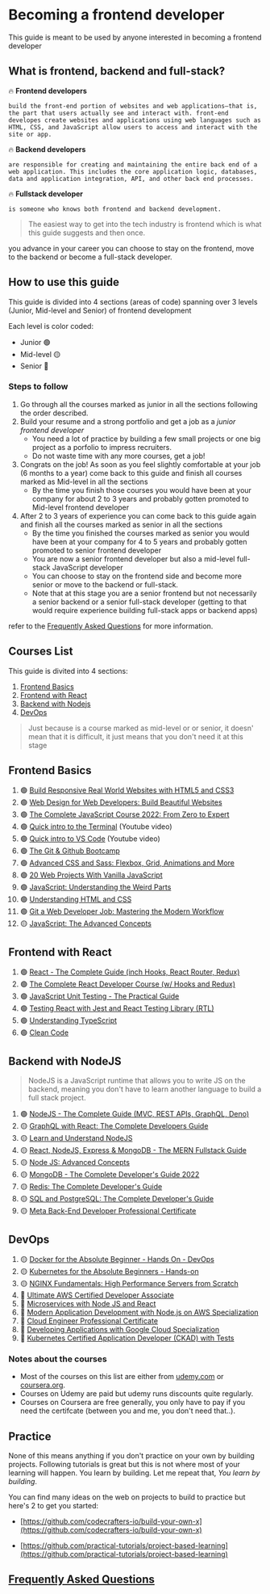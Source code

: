 # Becoming a frontend developer

This guide is meant to be used by anyone interested in becoming a frontend developer

## What is frontend, backend and full-stack?
🔥 **Frontend developers** 
    
    build the front-end portion of websites and web applications—that is, the part that users actually see and interact with. front-end developes create websites and applications using web languages such as HTML, CSS, and JavaScript allow users to access and interact with the site or app.

🔥 **Backend developers** 
    
    are responsible for creating and maintaining the entire back end of a web application. This includes the core application logic, databases, data and application integration, API, and other back end processes.

🔥 **Fullstack developer** 
    
    is someone who knows both frontend and backend development.

> The easiest way to get into the tech industry is frontend which is what this guide suggests and then once.

you advance in your career you can choose to stay on the frontend, move to the backend or become a full-stack developer.

## How to use this guide

This guide is divided into 4 sections (areas of code) spanning over 3 levels (Junior, Mid-level and Senior) of frontend development

Each level is color coded:
- Junior 🟢
- Mid-level 🟡
- Senior 🔴 

### Steps to follow 
1) Go through all the courses marked as junior in all the sections following the order described.
2) Build your resume and a strong portfolio and get a job as a *junior frontend developer*
   - You need a lot of practice by building a few small projects or one big project as a porfolio to impress recruiters.
   - Do not waste time with any more courses, get a job!
3) Congrats on the job! As soon as you feel slightly comfortable at your job (6 months to a year) come back to this guide and finish all courses marked as Mid-level in all the sections
   - By the time you finish those courses you would have been at your company for about 2 to 3 years and probably gotten promoted to Mid-level frontend developer
4) After 2 to 3 years of experience you can come back to this guide again and finish all the courses marked as senior in all the sections
   -  By the time you finished the courses marked as senior you would have been at your company for 4 to 5 years and probably gotten promoted to senior frontend developer
   -  You are now a senior frontend developer but also a mid-level full-stack JavaScript developer 
   -  You can choose to stay on the frontend side and become more senior or move to the backend or full-stack.
   -  Note that at this stage you are a senior frontend but not necessarily a senior backend or a senior full-stack developer (getting to that would require experience building full-stack apps or backend apps)

refer to the [Frequently Asked Questions](/FAQ.md) for more information.

## Courses List

This guide is divited into 4 sections:

1. [Frontend Basics](#frontend-basics) 
2. [Frontend with React](#frontend-with-react)
3. [Backend with Nodejs](#backend-with-nodejs)
4. [DevOps](#devops)

> Just because is a course marked as mid-level or or senior, it doesn' mean that it is difficult, it just means that you don't need it at this stage

## Frontend Basics

1. 🟢 [Build Responsive Real World Websites with HTML5 and CSS3](https://www.udemy.com/course/design-and-develop-a-killer-website-with-html5-and-css3)
2. 🟢 [Web Design for Web Developers: Build Beautiful Websites](https://www.udemy.com/course/web-design-secrets/)
3. 🟢 [The Complete JavaScript Course 2022: From Zero to Expert](https://www.udemy.com/course/the-complete-javascript-course/)
4. 🟢 [Quick intro to the Terminal](https://www.youtube.com/watch?v=oxuRxtrO2Ag) (Youtube video)
5. 🟢 [Quick intro to VS Code](https://www.youtube.com/watch?v=WPqXP_kLzpo) (Youtube video)
6. 🟢 [The Git & Github Bootcamp](https://www.udemy.com/course/git-and-github-bootcamp/)
7. 🟢 [Advanced CSS and Sass: Flexbox, Grid, Animations and More](https://www.udemy.com/course/advanced-css-and-sass/)
8. 🟢 [20 Web Projects With Vanilla JavaScript](https://www.udemy.com/course/web-projects-with-vanilla-javascript/)
9. 🟢 [JavaScript: Understanding the Weird Parts](https://www.udemy.com/course/understand-javascript/)
10. 🟢 [Understanding HTML and CSS](https://www.udemy.com/course/understanding-html-and-css/)
11. 🟢 [Git a Web Developer Job: Mastering the Modern Workflow](https://www.udemy.com/course/git-a-web-developer-job-mastering-the-modern-workflow/)
12. 🟡 [JavaScript: The Advanced Concepts](https://www.udemy.com/course/advanced-javascript-concepts/)

## Frontend with React

1. 🟢 [React - The Complete Guide (inch Hooks, React Router, Redux)](https://www.udemy.com/course/react-the-complete-guide-incl-redux/)
2. 🟢 [The Complete React Developer Course (w/ Hooks and Redux)](https://www.udemy.com/course/react-2nd-edition/)
3. 🟢 [JavaScript Unit Testing - The Practical Guide](https://www.udemy.com/course/javascript-unit-testing-the-practical-guide/)
4. 🟢 [Testing React with Jest and React Testing Library (RTL)](https://www.udemy.com/course/react-testing-library/)
5. 🟢 [Understanding TypeScript](https://www.udemy.com/course/understanding-typescript/)
6. 🟢 [Clean Code](https://www.udemy.com/course/writing-clean-code/)

## Backend with NodeJS

> NodeJS is a JavaScript runtime that allows you to write JS on the backend, meaning you don't have to learn another language to build a full stack project.

1. 🟢 [NodeJS - The Complete Guide (MVC, REST APIs, GraphQL, Deno)](https://www.udemy.com/course/nodejs-the-complete-guide/)
2. 🟡 [GraphQL with React: The Complete Developers Guide](https://www.udemy.com/course/graphql-with-react-course/)
3. 🟡 [Learn and Understand NodeJS](https://www.udemy.com/course/understand-nodejs/)
4. 🟡 [React, NodeJS, Express & MongoDB - The MERN Fullstack Guide](https://www.udemy.com/course/react-nodejs-express-mongodb-the-mern-fullstack-guide/)
5. 🟡 [Node JS: Advanced Concepts](https://www.udemy.com/course/advanced-node-for-developers/)
6. 🟡 [MongoDB - The Complete Developer's Guide 2022](https://www.udemy.com/course/mongodb-the-complete-developers-guide/)
7. 🟡 [Redis: The Complete Developer's Guide](https://www.udemy.com/course/redis-the-complete-developers-guide-p/)
8. 🟡 [SQL and PostgreSQL: The Complete Developer's Guide](https://www.udemy.com/course/sql-and-postgresql/)
9. 🟡 [Meta Back-End Developer Professional Certificate](https://www.coursera.org/professional-certificates/meta-back-end-developer)

## DevOps

1. 🟡 [Docker for the Absolute Beginner - Hands On - DevOps](https://www.udemy.com/course/learn-docker/)
2. 🟡 [Kubernetes for the Absolute Beginners - Hands-on](https://www.udemy.com/course/learn-kubernetes/)
3. 🟡 [NGINX Fundamentals: High Performance Servers from Scratch](https://www.udemy.com/course/nginx-fundamentals/)
4. 🔴 [Ultimate AWS Certified Developer Associate](https://www.udemy.com/course/aws-certified-developer-associate-dva-c01/)
5. 🔴 [Microservices with Node JS and React](https://www.udemy.com/course/microservices-with-node-js-and-react/)
6. 🔴 [Modern Application Development with Node.js on AWS Specialization](https://www.coursera.org/specializations/aws-nodejs-serverless-development)
7. 🔴 [Cloud Engineer Professional Certificate](https://www.coursera.org/professional-certificates/cloud-engineering-gcp)
8. 🔴 [Developing Applications with Google Cloud Specialization](https://www.coursera.org/specializations/developing-apps-gcp)
9. 🔴 [Kubernetes Certified Application Developer (CKAD) with Tests](https://www.udemy.com/course/certified-kubernetes-application-developer/)


### Notes about the courses

- Most of the courses on this list are either from [udemy.com](udemy.com) or [coursera.org](coursera.org).
- Courses on Udemy are paid but udemy runs discounts quite regularly.
- Courses on Coursera are free generally, you only have to pay if you need the certifcate (between you and me, you don't need that..).

## Practice

None of this means anything if you don't practice on your own by building projects. Following tutorials is great but this is not where most of your learning will happen. You learn by building. Let me repeat that, _You learn by building_.

You can find many ideas on the web on projects to build to practice but here's 2 to get you started:

- [https://github.com/codecrafters-io/build-your-own-x](https://github.com/codecrafters-io/build-your-own-x)

- [https://github.com/practical-tutorials/project-based-learning](https://github.com/practical-tutorials/project-based-learning)

## [Frequently Asked Questions](/FAQ.md)
